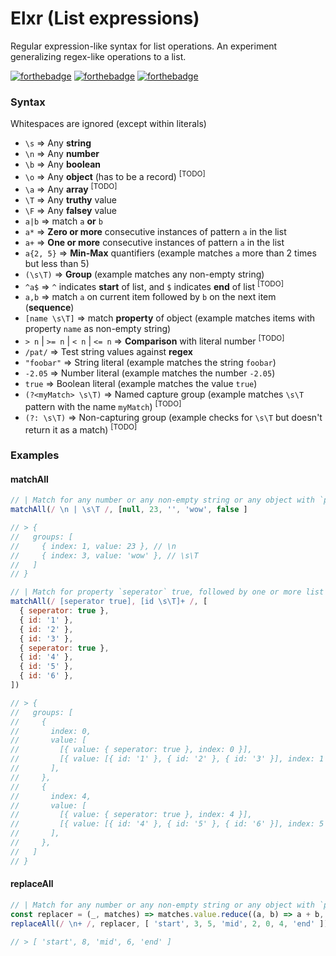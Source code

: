 # Elxr (List expressions)

Regular expression-like syntax for list operations. An experiment generalizing regex-like operations to a list.

[![forthebadge](https://forthebadge.com/images/badges/you-didnt-ask-for-this.svg)](https://forthebadge.com)
[![forthebadge](https://forthebadge.com/images/badges/kinda-sfw.svg)](https://forthebadge.com)
[![forthebadge](https://forthebadge.com/images/badges/0-percent-optimized.svg)](https://forthebadge.com)


### Syntax
Whitespaces are ignored (except within literals)

* `\s` => Any **string**
* `\n` => Any **number**
* `\b` => Any **boolean**
* `\o` => Any **object** (has to be a record) <sup>[TODO]</sup>
* `\a` => Any **array** <sup>[TODO]</sup>
* `\T` => Any **truthy** value
* `\F` => Any **falsey** value
* `a|b` => match `a` **or** `b`
* `a*` => **Zero or more** consecutive instances of pattern `a` in the list
* `a+` => **One or more** consecutive instances of pattern `a` in the list
* `a{2, 5}` => **Min-Max** quantifiers (example matches `a` more than 2 times but less than 5)
* `(\s\T)` => **Group** (example matches any non-empty string)
* `^a$` => `^` indicates **start** of list, and `$` indicates **end** of list <sup>[TODO]</sup>
* `a,b` => match `a` on current item followed by `b` on the next item (**sequence**)
* `[name \s\T]` => match **property** of object (example matches items with property `name` as non-empty string)
* `> n` | `>= n` | `< n` | `<= n` => **Comparison** with literal number <sup>[TODO]</sup>
* `/pat/` => Test string values against **regex**
* `"foobar"` => String literal (example matches the string `foobar`)
* `-2.05` => Number literal (example matches the number `-2.05`)
* `true` => Boolean literal (example matches the value `true`)
* `(?<myMatch> \s\T)` => Named capture group (example matches `\s\T` pattern with the name `myMatch`) <sup>[TODO]</sup>
* `(?: \s\T)` => Non-capturing group (example checks for `\s\T` but doesn't return it as a match) <sup>[TODO]</sup>


### Examples


#### matchAll

```js
// | Match for any number or any non-empty string or any object with `prop` is true
matchAll(/ \n | \s\T /, [null, 23, '', 'wow', false ]

// > {
//   groups: [
//     { index: 1, value: 23 }, // \n
//     { index: 3, value: 'wow' }, // \s\T
//   ]
// }
```

```js
// | Match for property `seperator` true, followed by one or more list of id's that are non-empty strings
matchAll(/ [seperator true], [id \s\T]+ /, [
  { seperator: true },
  { id: '1' },
  { id: '2' },
  { id: '3' },
  { seperator: true },
  { id: '4' },
  { id: '5' },
  { id: '6' },
])

// > {
//   groups: [
//     {
//       index: 0,
//       value: [
//         [{ value: { seperator: true }, index: 0 }],
//         [{ value: [{ id: '1' }, { id: '2' }, { id: '3' }], index: 1 }],
//       ],
//     },
//     {
//       index: 4,
//       value: [
//         [{ value: { seperator: true }, index: 4 }],
//         [{ value: [{ id: '4' }, { id: '5' }, { id: '6' }], index: 5 }],
//       ],
//     },
//   ]
// }
```


#### replaceAll

```js
// | Match for any number or any non-empty string or any object with `prop` is true
const replacer = (_, matches) => matches.value.reduce((a, b) => a + b, 0)
replaceAll(/ \n+ /, replacer, [ 'start', 3, 5, 'mid', 2, 0, 4, 'end' ])

// > [ 'start', 8, 'mid', 6, 'end' ]
```


